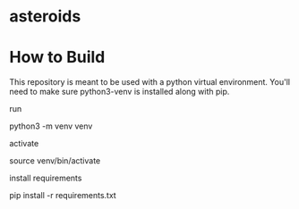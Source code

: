 # asteroids

# How to Build
This repository is meant to be used with a python virtual environment. You'll need to make sure python3-venv is installed along with pip.

run

python3 -m venv venv

activate

source venv/bin/activate

install requirements

pip install -r requirements.txt